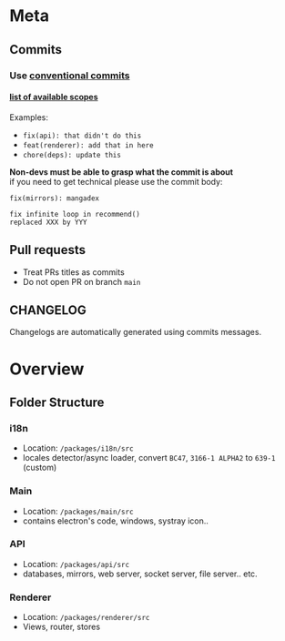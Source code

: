 # Meta
## Commits
### Use [conventional commits](https://www.conventionalcommits.org/en/v1.0.0/)
#### [list of available scopes](https://github.com/JiPaix/Fukayo/blob/731e55cb3780ed30d93def29705cf7db1094b672/.vscode/settings.json#L25-L41)
Examples:
- `fix(api): that didn't do this`
- `feat(renderer): add that in here`
- `chore(deps): update this`

**Non-devs must be able to grasp what the commit is about**  
if you need to get technical please use the commit body:
```text
fix(mirrors): mangadex

fix infinite loop in recommend()
replaced XXX by YYY
```
## Pull requests
- Treat PRs titles as commits
- Do not open PR on branch `main`
## CHANGELOG
Changelogs are automatically generated using commits messages.
# Overview
## Folder Structure
### i18n
- Location: `/packages/i18n/src`
- locales detector/async loader, convert `BC47`, `3166-1 ALPHA2` to `639-1` (custom)
### Main
- Location: `/packages/main/src`   
- contains electron's code, windows, systray icon..
### API
- Location: `/packages/api/src`   
- databases, mirrors, web server, socket server, file server.. etc.
### Renderer
- Location: `/packages/renderer/src`   
- Views, router, stores